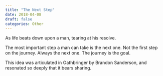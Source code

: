 ```yaml
---
title: "The Next Step"
date: 2018-04-08
draft: false
categories: Other
---
```


As life beats down upon a man, tearing at his resolve.

The most important step a man can take is the next one. Not the first step on the journey. Always the next one. The journey is the goal.

This idea was articulated in Oathbringer by Brandon Sanderson, and resonated so deeply that it bears sharing.

